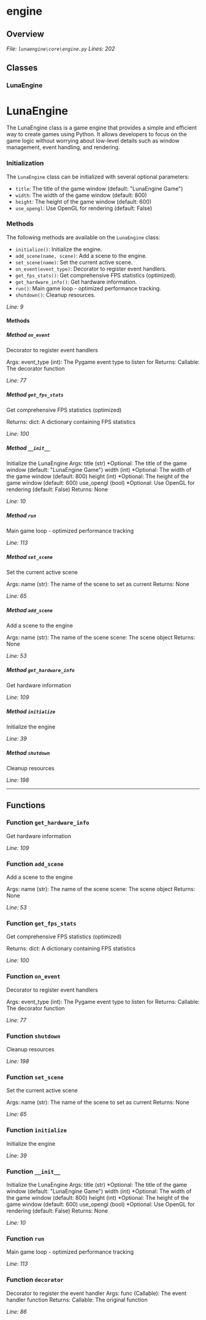 # engine

## Overview

*File: `lunaengine\core\engine.py`*
*Lines: 202*

## Classes

### LunaEngine

LunaEngine
==========

The LunaEngine class is a game engine that provides a simple and efficient way to create games using Python. It allows developers to focus on the game logic without worrying about low-level details such as window management, event handling, and rendering.

### Initialization

The `LunaEngine` class can be initialized with several optional parameters:

* `title`: The title of the game window (default: "LunaEngine Game")
* `width`: The width of the game window (default: 800)
* `height`: The height of the game window (default: 600)
* `use_opengl`: Use OpenGL for rendering (default: False)

### Methods

The following methods are available on the `LunaEngine` class:

* `initialize()`: Initialize the engine.
* `add_scene(name, scene)`: Add a scene to the engine.
* `set_scene(name)`: Set the current active scene.
* `on_event(event_type)`: Decorator to register event handlers.
* `get_fps_stats()`: Get comprehensive FPS statistics (optimized).
* `get_hardware_info()`: Get hardware information.
* `run()`: Main game loop - optimized performance tracking.
* `shutdown()`: Cleanup resources.

*Line: 9*

#### Methods

##### Method `on_event`

Decorator to register event handlers

Args:
    event_type (int): The Pygame event type to listen for
Returns:
    Callable: The decorator function

*Line: 77*

##### Method `get_fps_stats`

Get comprehensive FPS statistics (optimized)

Returns:
    dict: A dictionary containing FPS statistics

*Line: 100*

##### Method `__init__`

Initialize the LunaEngine
Args:
    title (str) *Optional: The title of the game window (default: "LunaEngine Game")
    width (int) *Optional: The width of the game window (default: 800)
    height (int) *Optional: The height of the game window (default: 600)
    use_opengl (bool) *Optional: Use OpenGL for rendering (default: False)
Returns:
    None

*Line: 10*

##### Method `run`

Main game loop - optimized performance tracking

*Line: 113*

##### Method `set_scene`

Set the current active scene

Args:
    name (str): The name of the scene to set as current
Returns:
    None

*Line: 65*

##### Method `add_scene`

Add a scene to the engine

Args:
    name (str): The name of the scene
    scene: The scene object
Returns:
    None

*Line: 53*

##### Method `get_hardware_info`

Get hardware information

*Line: 109*

##### Method `initialize`

Initialize the engine

*Line: 39*

##### Method `shutdown`

Cleanup resources

*Line: 198*

---

## Functions

### Function `get_hardware_info`

Get hardware information

*Line: 109*

### Function `add_scene`

Add a scene to the engine

Args:
    name (str): The name of the scene
    scene: The scene object
Returns:
    None

*Line: 53*

### Function `get_fps_stats`

Get comprehensive FPS statistics (optimized)

Returns:
    dict: A dictionary containing FPS statistics

*Line: 100*

### Function `on_event`

Decorator to register event handlers

Args:
    event_type (int): The Pygame event type to listen for
Returns:
    Callable: The decorator function

*Line: 77*

### Function `shutdown`

Cleanup resources

*Line: 198*

### Function `set_scene`

Set the current active scene

Args:
    name (str): The name of the scene to set as current
Returns:
    None

*Line: 65*

### Function `initialize`

Initialize the engine

*Line: 39*

### Function `__init__`

Initialize the LunaEngine
Args:
    title (str) *Optional: The title of the game window (default: "LunaEngine Game")
    width (int) *Optional: The width of the game window (default: 800)
    height (int) *Optional: The height of the game window (default: 600)
    use_opengl (bool) *Optional: Use OpenGL for rendering (default: False)
Returns:
    None

*Line: 10*

### Function `run`

Main game loop - optimized performance tracking

*Line: 113*

### Function `decorator`

Decorator to register the event handler
Args:
    func (Callable): The event handler function
Returns:
    Callable: The original function

*Line: 86*

